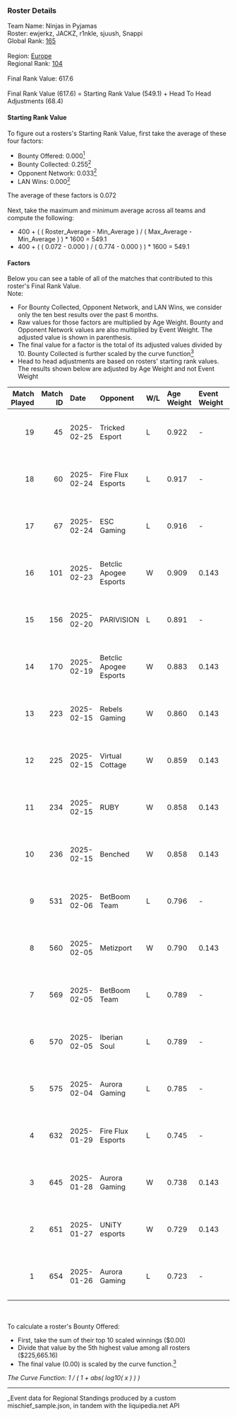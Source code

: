### Roster Details<br />
Team Name: Ninjas in Pyjamas<br />
Roster: ewjerkz, JACKZ, r1nkle, sjuush, Snappi<br />
Global Rank: [165](../../standings_global_2025_04_07.md)<br />
<br />
Region: [Europe]( ../../standings_europe_2025_04_07.md)<br />
Regional Rank: [104]( ../../standings_europe_2025_04_07.md)<br />
<br />
Final Rank Value:  617.6<br />
<br />
Final Rank Value (617.6) = Starting Rank Value (549.1) + Head To Head Adjustments (68.4)<br />

#### Starting Rank Value<br />
To figure out a rosters's Starting Rank Value, first take the average of these four factors:<br />
- Bounty Offered: 0.000[<sup>1</sup>](#table2)
- Bounty Collected: 0.255[<sup>2</sup>](#table1)
- Opponent Network: 0.033[<sup>2</sup>](#table1)
- LAN Wins: 0.000[<sup>2</sup>](#table1)

The average of these factors is 0.072<br />
<br />
Next, take the maximum and minimum average across all teams and compute the following:<br />
- 400 + ( ( Roster_Average - Min_Average ) / ( Max_Average - Min_Average ) ) * 1600 = 549.1
- 400 + ( ( 0.072 - 0.000 ) / ( 0.774 - 0.000 ) ) * 1600 = 549.1


#### Factors<br />
Below you can see a table of all of the matches that contributed to this roster's Final Rank Value.<br />
Note:<br />

- For Bounty Collected, Opponent Network, and LAN Wins, we consider only the ten best results over the past 6 months.
- Raw values for those factors are multiplied by Age Weight. Bounty and Opponent Network values are also multiplied by Event Weight. The adjusted value is shown in parenthesis.
- The final value for a factor is the total of its adjusted values divided by 10. Bounty Collected is further scaled by the curve function[<sup>3</sup>](#curveFunction)
- Head to head adjustments are based on rosters' starting rank values. The results shown below are adjusted by Age Weight and not Event Weight
<span id="table1"></span><br />


| Match Played | Match ID | Date       | Opponent               | W/L | Age Weight | Event Weight | Bounty Collected | Opponent Network | LAN Wins  | H2H Adj. | Roster                                     |
| -: | -: | :- | :- | :- | :- | :- | :- | :- | :- | -: | :- |
|           19 |       45 | 2025-02-25 | Tricked Esport         | L   | 0.922      | -            | -                | -                | -         |    -8.11 | ewjerkz, JACKZ, r1nkle, sjuush, Snappi     |
|           18 |       60 | 2025-02-24 | Fire Flux Esports      | L   | 0.917      | -            | -                | -                | -         |    -6.30 | ewjerkz, JACKZ, r1nkle, sjuush, Snappi     |
|           17 |       67 | 2025-02-24 | ESC Gaming             | L   | 0.916      | -            | -                | -                | -         |   -17.57 | ewjerkz, JACKZ, r1nkle, sjuush, Snappi     |
|           16 |      101 | 2025-02-23 | Betclic Apogee Esports | W   | 0.909      | 0.143        | 0.011 (0.001)    | 0.636 (0.083)    | 0 (0.000) |    21.10 | ewjerkz, JACKZ, r1nkle, sjuush, Snappi     |
|           15 |      156 | 2025-02-20 | PARIVISION             | L   | 0.891      | -            | -                | -                | -         |   -10.23 | ewjerkz, JACKZ, r1nkle, sjuush, Snappi     |
|           14 |      170 | 2025-02-19 | Betclic Apogee Esports | W   | 0.883      | 0.143        | 0.011 (0.001)    | 0.636 (0.080)    | 0 (0.000) |    21.13 | ewjerkz, JACKZ, r1nkle, sjuush, Snappi     |
|           13 |      223 | 2025-02-15 | Rebels Gaming          | W   | 0.860      | 0.143        | 0.003 (0.000)    | 0.262 (0.032)    | 0 (0.000) |    16.98 | arrozdoce, ewjerkz, r1nkle, sjuush, Snappi |
|           12 |      225 | 2025-02-15 | Virtual Cottage        | W   | 0.859      | 0.143        | 0.000 (0.000)    | 0.139 (0.017)    | 0 (0.000) |     7.55 | arrozdoce, ewjerkz, r1nkle, sjuush, Snappi |
|           11 |      234 | 2025-02-15 | RUBY                   | W   | 0.858      | 0.143        | 0.000 (0.000)    | 0.069 (0.009)    | 0 (0.000) |    10.89 | arrozdoce, ewjerkz, r1nkle, sjuush, Snappi |
|           10 |      236 | 2025-02-15 | Benched                | W   | 0.858      | 0.143        | 0.000 (0.000)    | 0.000 (0.000)    | 0 (0.000) |     7.13 | arrozdoce, ewjerkz, r1nkle, sjuush, Snappi |
|            9 |      531 | 2025-02-06 | BetBoom Team           | L   | 0.796      | -            | -                | -                | -         |    -2.50 | arrozdoce, ewjerkz, r1nkle, sjuush, Snappi |
|            8 |      560 | 2025-02-05 | Metizport              | W   | 0.790      | 0.143        | 0.056 (0.006)    | 0.473 (0.053)    | 0 (0.000) |    21.69 | arrozdoce, ewjerkz, r1nkle, sjuush, Snappi |
|            7 |      569 | 2025-02-05 | BetBoom Team           | L   | 0.789      | -            | -                | -                | -         |    -2.15 | arrozdoce, ewjerkz, r1nkle, sjuush, Snappi |
|            6 |      570 | 2025-02-05 | Iberian Soul           | L   | 0.789      | -            | -                | -                | -         |    -6.52 | ewjerkz, JACKZ, r1nkle, sjuush, Snappi     |
|            5 |      575 | 2025-02-04 | Aurora Gaming          | L   | 0.785      | -            | -                | -                | -         |    -7.22 | ewjerkz, JACKZ, r1nkle, sjuush, Snappi     |
|            4 |      632 | 2025-01-29 | Fire Flux Esports      | L   | 0.745      | -            | -                | -                | -         |    -4.77 | ewjerkz, JACKZ, r1nkle, sjuush, Snappi     |
|            3 |      645 | 2025-01-28 | Aurora Gaming          | W   | 0.738      | 0.143        | 0.006 (0.001)    | 0.437 (0.046)    | 0 (0.000) |    16.73 | ewjerkz, JACKZ, r1nkle, sjuush, Snappi     |
|            2 |      651 | 2025-01-27 | UNiTY esports          | W   | 0.729      | 0.143        | 0.018 (0.002)    | 0.126 (0.013)    | 0 (0.000) |    16.20 | ewjerkz, JACKZ, r1nkle, sjuush, Snappi     |
|            1 |      654 | 2025-01-26 | Aurora Gaming          | L   | 0.723      | -            | -                | -                | -         |    -5.59 | ewjerkz, JACKZ, r1nkle, sjuush, Snappi     |

<br />
<span id="table2"></span><br />
To calculate a roster's Bounty Offered:<br />

- First, take the sum of their top 10 scaled winnings ($0.00)
- Divide that value by the 5th highest value among all rosters ($225,665.16)
- The final value (0.00) is scaled by the curve function.[<sup>3</sup>](#curveFunction)

<span id="curveFunction"></span>_The Curve Function: 1 / ( 1 + abs( log10( x ) ) )_<br />

---
_Event data for Regional Standings produced by a custom mischief_sample.json, in tandem with the liquipedia.net API<br />
